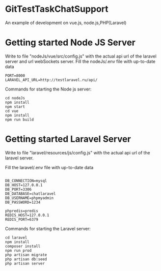 # GitTestTaskChatSupport
An example of development on vue.js, node.js,PHP(Laravel)
# Getting started Node JS Server 
Write to file "nodeJs/vue/src/config.js" with the actual api url of the laravel server and url webSockets server.
Fill the nodeJs/.env file with up-to-date data

```
PORT=8000
LARAVEL_API_URL=http://testlaravel.ru/api/
```
Commands for starting the Node js server:
 ```terminal
cd nodeJs
npm install
npm start
cd vue
npm install
npm run build
 ```
# Getting started Laravel Server
Write to file "laravel/resources/js/config.js" with the actual api url of the laravel server.

Fill the laravel/.env file with up-to-date data
```

DB_CONNECTION=mysql
DB_HOST=127.0.0.1
DB_PORT=3306
DB_DATABASE=chatlaravel
DB_USERNAME=phpmyadmin
DB_PASSWORD=1234

phpredis=predis
REDIS_HOST=127.0.0.1
REDIS_PORT=6379

```
Commands for starting the Laravel server:
 ```terminal
cd laravel
npm install
composer install
npm run prod
php artisan migrate
php artisan db:seed
php artisan server
 ```
 
